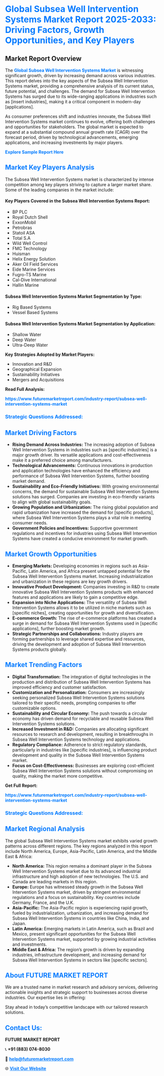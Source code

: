 <h1 style="color: #007BFF;">Global Subsea Well Intervention Systems Market Report 2025-2033: Driving Factors, Growth Opportunities, and Key Players</h1>

<section id="overview">
<h2>Market Report Overview</h2>
<p>The <a href="https://www.futuremarketreport.com/industry-report/subsea-well-intervention-systems-market" style="color: #007BFF; text-decoration: none;"><strong>Global Subsea Well Intervention Systems Market</strong></a> is witnessing significant growth, driven by increasing demand across various industries. This report delves into the key aspects of the Subsea Well Intervention Systems market, providing a comprehensive analysis of its current status, future potential, and challenges. The demand for Subsea Well Intervention Systems has surged due to its wide-ranging applications in industries such as [insert industries], making it a critical component in modern-day [applications].</p>
<p>As consumer preferences shift and industries innovate, the Subsea Well Intervention Systems market continues to evolve, offering both challenges and opportunities for stakeholders. The global market is expected to expand at a substantial compound annual growth rate (CAGR) over the forecast period, driven by technological advancements, emerging applications, and increasing investments by major players.</p>
</section>

<section id="overview">
<p><a href="https://www.futuremarketreport.com/request-sample/reportId=90912" style="color: #007BFF; text-decoration: none;"><strong>Explore Sample Report Here</strong></a></p>
</section>

<section id="key-players">
<h2 style="color: #007BFF;">Market Key Players Analysis</h2>
<p>The Subsea Well Intervention Systems market is characterized by intense competition among key players striving to capture a larger market share. Some of the leading companies in the market include:</p>
<h4>Key Players Covered in the Subsea Well Intervention Systems Report:</h4>
<ul><li>BP PLC</li><li>Royal Dutch Shell</li><li>ExxonMobil</li><li>Petrobras</li><li>Statoil ASA</li><li>Total S.A</li><li>Wild Well Control</li><li>FMC Technology</li><li>Huisman</li><li>Helix Energy Solution</li><li>Aker Oil Field Services</li><li>Eide Marine Services</li><li>Fugro-TS Marine</li><li>Cal-Dive International</li><li>Hallin Marine</li></ul>
<h4>Subsea Well Intervention Systems Market Segmentation by Type:</h4>
<ul><li>Rig Based Systems</li><li>Vessel Based Systems</li></ul>

<h4>Subsea Well Intervention Systems Market Segmentation by Application:</h4>
<ul><li>Shallow Water</li><li>Deep Water</li><li>Ultra-Deep Water</li></ul>
<p><strong>Key Strategies Adopted by Market Players:</strong></p>
<ul>
<li>Innovation and R&D</li>
<li>Geographical Expansion</li>
<li>Sustainability Initiatives</li>
<li>Mergers and Acquisitions</li>
</ul>
</section>

<section>
<p><strong>Read Full Analysis: </strong></p><a href="https://www.futuremarketreport.com/industry-report/subsea-well-intervention-systems-market" style="color: #007BFF; text-decoration: none;"><strong>https://www.futuremarketreport.com/industry-report/subsea-well-intervention-systems-market</strong></a>
<h3 style="color: #007BFF;">Strategic Questions Addressed:</h3>
</section>

<section id="driving-factors">
<h2 style="color: #007BFF;">Market Driving Factors</h2>
<ul>
<li><strong>Rising Demand Across Industries:</strong> The increasing adoption of Subsea Well Intervention Systems in industries such as [specific industries] is a major growth driver. Its versatile applications and cost-effectiveness make it a preferred choice among manufacturers.</li>
<li><strong>Technological Advancements:</strong> Continuous innovations in production and application technologies have enhanced the efficiency and performance of Subsea Well Intervention Systems, further boosting market demand.</li>
<li><strong>Sustainability and Eco-Friendly Initiatives:</strong> With growing environmental concerns, the demand for sustainable Subsea Well Intervention Systems solutions has surged. Companies are investing in eco-friendly variants to align with global sustainability goals.</li>
<li><strong>Growing Population and Urbanization:</strong> The rising global population and rapid urbanization have increased the demand for [specific products], where Subsea Well Intervention Systems plays a vital role in meeting consumer needs.</li>
<li><strong>Government Policies and Incentives:</strong> Supportive government regulations and incentives for industries using Subsea Well Intervention Systems have created a conducive environment for market growth.</li>
</ul>
</section>

<section id="growth-opportunities">
<h2 style="color: #007BFF;">Market Growth Opportunities</h2>
<ul>
<li><strong>Emerging Markets:</strong> Developing economies in regions such as Asia-Pacific, Latin America, and Africa present untapped potential for the Subsea Well Intervention Systems market. Increasing industrialization and urbanization in these regions are key growth drivers.</li>
<li><strong>Innovative Product Development:</strong> Companies investing in R&D to create innovative Subsea Well Intervention Systems products with enhanced features and applications are likely to gain a competitive edge.</li>
<li><strong>Expansion into Niche Applications:</strong> The versatility of Subsea Well Intervention Systems allows it to be utilized in niche markets such as [specific niches], creating opportunities for growth and diversification.</li>
<li><strong>E-commerce Growth:</strong> The rise of e-commerce platforms has created a surge in demand for Subsea Well Intervention Systems used in [specific applications], further boosting market growth.</li>
<li><strong>Strategic Partnerships and Collaborations:</strong> Industry players are forming partnerships to leverage shared expertise and resources, driving the development and adoption of Subsea Well Intervention Systems products globally.</li>
</ul>
</section>

<section id="trending-factors">
<h2 style="color: #007BFF;">Market Trending Factors</h2>
<ul>
<li><strong>Digital Transformation:</strong> The integration of digital technologies in the production and distribution of Subsea Well Intervention Systems has improved efficiency and customer satisfaction.</li>
<li><strong>Customization and Personalization:</strong> Consumers are increasingly seeking personalized Subsea Well Intervention Systems solutions tailored to their specific needs, prompting companies to offer customizable options.</li>
<li><strong>Sustainability and Circular Economy:</strong> The push towards a circular economy has driven demand for recyclable and reusable Subsea Well Intervention Systems solutions.</li>
<li><strong>Increased Investment in R&D:</strong> Companies are allocating significant resources to research and development, resulting in breakthroughs in Subsea Well Intervention Systems technology and applications.</li>
<li><strong>Regulatory Compliance:</strong> Adherence to strict regulatory standards, particularly in industries like [specific industries], is influencing product development and quality in the Subsea Well Intervention Systems market.</li>
<li><strong>Focus on Cost-Effectiveness:</strong> Businesses are exploring cost-efficient Subsea Well Intervention Systems solutions without compromising on quality, making the market more competitive.</li>
</ul>
</section>

<section>
<p><strong>Get Full Report: </strong></p><a href="https://www.futuremarketreport.com/industry-report/subsea-well-intervention-systems-market" style="color: #007BFF; text-decoration: none;"><strong>https://www.futuremarketreport.com/industry-report/subsea-well-intervention-systems-market</strong></a>
<h3 style="color: #007BFF;">Strategic Questions Addressed:</h3>
</section>


<section id="regional-analysis">
<h2 style="color: #007BFF;">Market Regional Analysis</h2>
<p>The global Subsea Well Intervention Systems market exhibits varied growth patterns across different regions. The key regions analyzed in this report include North America, Europe, Asia-Pacific, Latin America, and the Middle East & Africa:</p>
<ul>
<li><strong>North America:</strong> This region remains a dominant player in the Subsea Well Intervention Systems market due to its advanced industrial infrastructure and high adoption of new technologies. The U.S. and Canada are leading markets in this region.</li>
<li><strong>Europe:</strong> Europe has witnessed steady growth in the Subsea Well Intervention Systems market, driven by stringent environmental regulations and a focus on sustainability. Key countries include Germany, France, and the U.K.</li>
<li><strong>Asia-Pacific:</strong> The Asia-Pacific region is experiencing rapid growth, fueled by industrialization, urbanization, and increasing demand for Subsea Well Intervention Systems in countries like China, India, and Japan.</li>
<li><strong>Latin America:</strong> Emerging markets in Latin America, such as Brazil and Mexico, present significant opportunities for the Subsea Well Intervention Systems market, supported by growing industrial activities and investments.</li>
<li><strong>Middle East & Africa:</strong> The region’s growth is driven by expanding industries, infrastructure development, and increasing demand for Subsea Well Intervention Systems in sectors like [specific sectors].</li>
</ul>
</section>

<footer>
<h2 style="color: #007BFF;">About FUTURE MARKET REPORT</h2>
<p>We are a trusted name in market research and advisory services, delivering actionable insights and strategic support to businesses across diverse industries. Our expertise lies in offering:</p>

<p>Stay ahead in today’s competitive landscape with our tailored research solutions.</p>

<h2 style="color: #007BFF;">Contact Us:</h2>
<p><strong>FUTURE MARKET REPORT</strong></p>
<p>📞 <strong>+91 (883) 074-8030</strong></p>
<p>📧 <strong><a href="mailto:help@futuremarketreport.com" style="color: #007BFF;">help@futuremarketreport.com</a></strong></p>
<p>🌐 <strong><a href="https://www.futuremarketreport.com/" style="color: #007BFF;">Visit Our Website</a></strong></p>
</footer>
